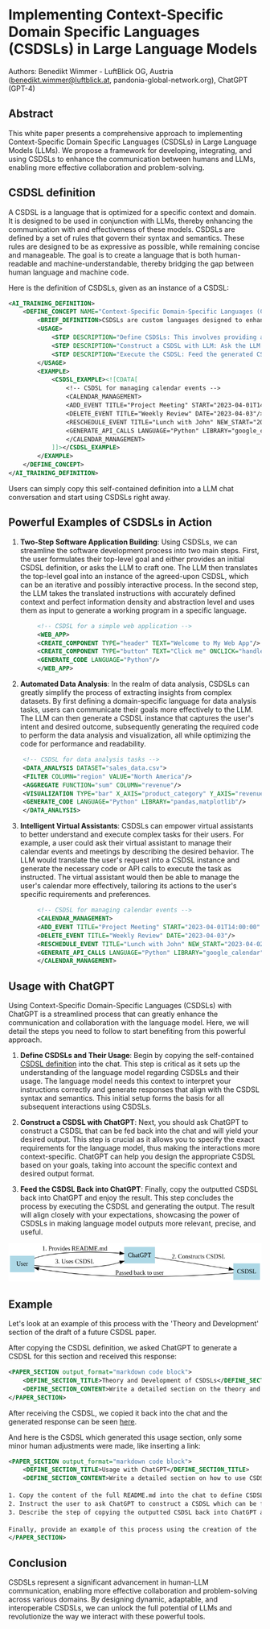 # Implementing Context-Specific Domain Specific Languages (CSDSLs) in Large Language Models

Authors: Benedikt Wimmer - LuftBlick OG, Austria (benedikt.wimmer@luftblick.at, pandonia-global-network.org), ChatGPT (GPT-4)

## Abstract

This white paper presents a comprehensive approach to implementing Context-Specific Domain Specific Languages (CSDSLs) in Large Language Models (LLMs). We propose a framework for developing, integrating, and using CSDSLs to enhance the communication between humans and LLMs, enabling more effective collaboration and problem-solving.

## CSDSL definition<a name="csdsl-definition"></a>

A CSDSL is a language that is optimized for a specific context and domain. It is designed to be used in conjunction with LLMs, thereby enhancing the communication with and effectiveness of these models. CSDSLs are defined by a set of rules that govern their syntax and semantics. These rules are designed to be as expressive as possible, while remaining concise and manageable. The goal is to create a language that is both human-readable and machine-understandable, thereby bridging the gap between human language and machine code.

Here is the definition of CSDSLs, given as an instance of a CSDSL:

```xml
<AI_TRAINING_DEFINITION>
    <DEFINE_CONCEPT NAME="Context-Specific Domain-Specific Languages (CSDSLs)">
        <BRIEF_DEFINITION>CSDSLs are custom languages designed to enhance communication between humans and Large Language Models (LLMs) by improving context sensitivity, precision, and adaptability to specific domains.</BRIEF_DEFINITION>
        <USAGE>
            <STEP DESCRIPTION="Define CSDSLs: This involves providing a CSDSL definition to the LLM, setting up context-specific interactions."/>
            <STEP DESCRIPTION="Construct a CSDSL with LLM: Ask the LLM to create a CSDSL instance that fits your needs."/>
            <STEP DESCRIPTION="Execute the CSDSL: Feed the generated CSDSL back into the LLM to generate desired outputs, ensuring contextually accurate results."/>
        </USAGE>
        <EXAMPLE>
            <CSDSL_EXAMPLE><![CDATA[
                <!-- CSDSL for managing calendar events -->
                <CALENDAR_MANAGEMENT>
                <ADD_EVENT TITLE="Project Meeting" START="2023-04-01T14:00:00" END="2023-04-01T15:00:00" LOCATION="Conference Room"/>
                <DELETE_EVENT TITLE="Weekly Review" DATE="2023-04-03"/>
                <RESCHEDULE_EVENT TITLE="Lunch with John" NEW_START="2023-04-02T13:00:00" NEW_END="2023-04-02T14:00:00"/>
                <GENERATE_API_CALLS LANGUAGE="Python" LIBRARY="google_calendar"/>
                </CALENDAR_MANAGEMENT>
            ]]></CSDSL_EXAMPLE>
        </EXAMPLE>
    </DEFINE_CONCEPT>
</AI_TRAINING_DEFINITION>
```

Users can simply copy this self-contained definition into a LLM chat conversation and start using CSDSLs right away.

## Powerful Examples of CSDSLs in Action<a name="powerful-examples"></a>

1. **Two-Step Software Application Building**: Using CSDSLs, we can streamline the software development process into two main steps. First, the user formulates their top-level goal and either provides an initial CSDSL definition, or asks the LLM to craft one. The LLM then translates the top-level goal into an instance of the agreed-upon CSDSL, which can be an iterative and possibly interactive process. In the second step, the LLM takes the translated instructions with accurately defined context and perfect information density and abstraction level and uses them as input to generate a working program in a specific language.

```xml
        <!-- CSDSL for a simple web application -->
        <WEB_APP>
        <CREATE_COMPONENT TYPE="header" TEXT="Welcome to My Web App"/>
        <CREATE_COMPONENT TYPE="button" TEXT="Click me" ONCLICK="handleClick"/>
        <GENERATE_CODE LANGUAGE="Python"/>
        </WEB_APP>

```

2. **Automated Data Analysis**: In the realm of data analysis, CSDSLs can greatly simplify the process of extracting insights from complex datasets. By first defining a domain-specific language for data analysis tasks, users can communicate their goals more effectively to the LLM. The LLM can then generate a CSDSL instance that captures the user's intent and desired outcome, subsequently generating the required code to perform the data analysis and visualization, all while optimizing the code for performance and readability.

```xml
    <!-- CSDSL for data analysis tasks -->
    <DATA_ANALYSIS DATASET="sales_data.csv">
    <FILTER COLUMN="region" VALUE="North America"/>
    <AGGREGATE FUNCTION="sum" COLUMN="revenue"/>
    <VISUALIZATION TYPE="bar" X_AXIS="product_category" Y_AXIS="revenue"/>
    <GENERATE_CODE LANGUAGE="Python" LIBRARY="pandas,matplotlib"/>
    </DATA_ANALYSIS>

```

3. **Intelligent Virtual Assistants**: CSDSLs can empower virtual assistants to better understand and execute complex tasks for their users. For example, a user could ask their virtual assistant to manage their calendar events and meetings by describing the desired behavior. The LLM would translate the user's request into a CSDSL instance and generate the necessary code or API calls to execute the task as instructed. The virtual assistant would then be able to manage the user's calendar more effectively, tailoring its actions to the user's specific requirements and preferences.

```xml
        <!-- CSDSL for managing calendar events -->
        <CALENDAR_MANAGEMENT>
        <ADD_EVENT TITLE="Project Meeting" START="2023-04-01T14:00:00" END="2023-04-01T15:00:00" LOCATION="Conference Room"/>
        <DELETE_EVENT TITLE="Weekly Review" DATE="2023-04-03"/>
        <RESCHEDULE_EVENT TITLE="Lunch with John" NEW_START="2023-04-02T13:00:00" NEW_END="2023-04-02T14:00:00"/>
        <GENERATE_API_CALLS LANGUAGE="Python" LIBRARY="google_calendar"/>
        </CALENDAR_MANAGEMENT>

```

## Usage with ChatGPT

Using Context-Specific Domain-Specific Languages (CSDSLs) with ChatGPT is a streamlined process that can greatly enhance the communication and collaboration with the language model. Here, we will detail the steps you need to follow to start benefiting from this powerful approach.

1. **Define CSDSLs and Their Usage**: Begin by copying the self-contained [CSDSL definition](##-CSDSL-definition) into the chat. This step is critical as it sets up the understanding of the language model regarding CSDSLs and their usage. The language model needs this context to interpret your instructions correctly and generate responses that align with the CSDSL syntax and semantics. This initial setup forms the basis for all subsequent interactions using CSDSLs.

2. **Construct a CSDSL with ChatGPT**: Next, you should ask ChatGPT to construct a CSDSL that can be fed back into the chat and will yield your desired output. This step is crucial as it allows you to specify the exact requirements for the language model, thus making the interactions more context-specific. ChatGPT can help you design the appropriate CSDSL based on your goals, taking into account the specific context and desired output format.

3. **Feed the CSDSL Back into ChatGPT**: Finally, copy the outputted CSDSL back into ChatGPT and enjoy the result. This step concludes the process by executing the CSDSL and generating the output. The result will align closely with your expectations, showcasing the power of CSDSLs in making language model outputs more relevant, precise, and useful.

![viz](usage.png)

## Example

Let's look at an example of this process with the 'Theory and Development' section of the draft of a future CSDSL paper.

After copying the CSDSL definition, we asked ChatGPT to generate a CSDSL for this section and received this response:

```xml
<PAPER_SECTION output_format="markdown code block">
    <DEFINE_SECTION_TITLE>Theory and Development of CSDSLs</DEFINE_SECTION_TITLE>
    <DEFINE_SECTION_CONTENT>Write a detailed section on the theory and development of CSDSLs. Discuss the theoretical framework behind CSDSLs, explaining how they were developed and their underlying principles. Explain how CSDSLs function to improve communication with LLMs by providing a structured format for interactions, thereby making them more effective and contextually aware. Elaborate on how CSDSLs help to tailor the LLMs to specific needs and domains, and describe the process of defining and implementing CSDSLs.</DEFINE_SECTION_CONTENT>
</PAPER_SECTION>
```

After receiving the CSDSL, we copied it back into the chat and the generated response can be seen [here](theory.md).

And here is the CSDSL which generated this usage section, only some minor human adjustments were made, like inserting a link:

```xml
<PAPER_SECTION output_format="markdown code block">
    <DEFINE_SECTION_TITLE>Usage with ChatGPT</DEFINE_SECTION_TITLE>
    <DEFINE_SECTION_CONTENT>Write a detailed section on how to use CSDSLs with ChatGPT. The section should include the following steps:

1. Copy the content of the full README.md into the chat to define CSDSLs and their usage. Explain why this step is necessary and how it helps to set up the language model for understanding and generating CSDSLs.
2. Instruct the user to ask ChatGPT to construct a CSDSL which can be fed back into the chat and will yield the desired output. Clarify how this step contributes to specifying the exact requirements for the LLM.
3. Describe the step of copying the outputted CSDSL back into ChatGPT and enjoying the result. Highlight the benefits of this approach.

Finally, provide an example of this process using the creation of the 'Theory and Development' section of the paper as an instance. Show the initial request for the CSDSL, the CSDSL produced, and how it was used to generate the section content.</DEFINE_SECTION_CONTENT>
</PAPER_SECTION>
```


## Conclusion<a name="conclusion"></a>

CSDSLs represent a significant advancement in human-LLM communication, enabling more effective collaboration and problem-solving across various domains. By designing dynamic, adaptable, and interoperable CSDSLs, we can unlock the full potential of LLMs and revolutionize the way we interact with these powerful tools.

